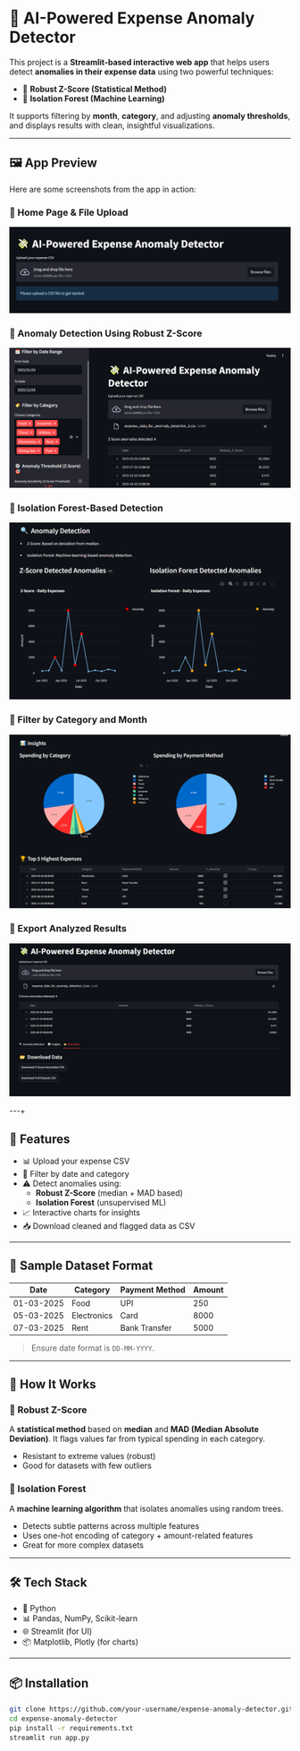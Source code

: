 # 💸 AI-Powered Expense Anomaly Detector

This project is a **Streamlit-based interactive web app** that helps users detect **anomalies in their expense data** using two powerful techniques:
- 📏 **Robust Z-Score (Statistical Method)**
- 🌲 **Isolation Forest (Machine Learning)**

It supports filtering by **month**, **category**, and adjusting **anomaly thresholds**, and displays results with clean, insightful visualizations.

---
## 🖼️ App Preview

Here are some screenshots from the app in action:

### 🔹 Home Page & File Upload
![App Image 1](img/app_img_1.png)

### 🔹 Anomaly Detection Using Robust Z-Score
![App Image 2](img/app_img_2.png)

### 🔹 Isolation Forest-Based Detection
![App Image 3](img/app_img_3.png)

### 🔹 Filter by Category and Month
![App Image 4](img/app_img_4.png)

### 🔹 Export Analyzed Results
![App Image 5](img/app_img_5.png)

---+
## 🚀 Features

- 📊 Upload your expense CSV
- 📅 Filter by date and category
- ⚠️ Detect anomalies using:
  - **Robust Z-Score** (median + MAD based)
  - **Isolation Forest** (unsupervised ML)
- 📈 Interactive charts for insights
- 📥 Download cleaned and flagged data as CSV

---

## 📁 Sample Dataset Format

| Date       | Category       | Payment Method | Amount |
|------------|----------------|----------------|--------|
| 01-03-2025 | Food           | UPI            | 250    |
| 05-03-2025 | Electronics    | Card           | 8000   |
| 07-03-2025 | Rent           | Bank Transfer  | 5000   |

> Ensure date format is `DD-MM-YYYY`.

---

## 🧠 How It Works

### 🔹 Robust Z-Score

A **statistical method** based on **median** and **MAD (Median Absolute Deviation)**. It flags values far from typical spending in each category.

- Resistant to extreme values (robust)
- Good for datasets with few outliers

### 🔹 Isolation Forest

A **machine learning algorithm** that isolates anomalies using random trees.

- Detects subtle patterns across multiple features
- Uses one-hot encoding of category + amount-related features
- Great for more complex datasets

---

## 🛠️ Tech Stack

- 🐍 Python
- 📊 Pandas, NumPy, Scikit-learn
- 🌐 Streamlit (for UI)
- 📦 Matplotlib, Plotly (for charts)

---

## 📦 Installation

```bash
git clone https://github.com/your-username/expense-anomaly-detector.git
cd expense-anomaly-detector
pip install -r requirements.txt
streamlit run app.py

